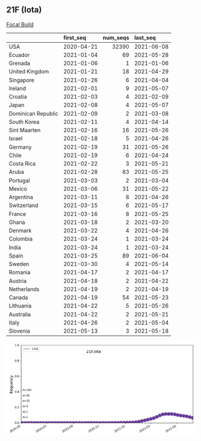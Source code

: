 

## 21F (Iota)
[Focal Build](https://nextstrain.org/groups/neherlab/ncov/21F.Iota?c=gt-S_484)

|                    | first_seq   |   num_seqs | last_seq   |
|:-------------------|:------------|-----------:|:-----------|
| USA                | 2020-04-21  |      32390 | 2021-06-08 |
| Ecuador            | 2021-01-04  |         69 | 2021-05-28 |
| Grenada            | 2021-01-06  |          1 | 2021-01-06 |
| United Kingdom     | 2021-01-21  |         18 | 2021-04-29 |
| Singapore          | 2021-01-26  |          6 | 2021-04-04 |
| Ireland            | 2021-02-01  |          9 | 2021-05-07 |
| Croatia            | 2021-02-03  |          4 | 2021-02-09 |
| Japan              | 2021-02-08  |          4 | 2021-05-07 |
| Dominican Republic | 2021-02-09  |          2 | 2021-03-08 |
| South Korea        | 2021-02-11  |          4 | 2021-04-14 |
| Sint Maarten       | 2021-02-16  |         16 | 2021-05-26 |
| Israel             | 2021-02-18  |          5 | 2021-04-26 |
| Germany            | 2021-02-19  |         31 | 2021-05-26 |
| Chile              | 2021-02-19  |          6 | 2021-04-24 |
| Costa Rica         | 2021-02-22  |          3 | 2021-05-21 |
| Aruba              | 2021-02-28  |         83 | 2021-05-25 |
| Portugal           | 2021-03-03  |          2 | 2021-03-04 |
| Mexico             | 2021-03-06  |         31 | 2021-05-22 |
| Argentina          | 2021-03-11  |          8 | 2021-04-26 |
| Switzerland        | 2021-03-15  |          6 | 2021-05-17 |
| France             | 2021-03-16  |          8 | 2021-05-25 |
| Ghana              | 2021-03-18  |          2 | 2021-03-20 |
| Denmark            | 2021-03-22  |          4 | 2021-04-26 |
| Colombia           | 2021-03-24  |          1 | 2021-03-24 |
| India              | 2021-03-24  |          1 | 2021-03-24 |
| Spain              | 2021-03-25  |         89 | 2021-06-04 |
| Sweden             | 2021-03-30  |          4 | 2021-05-14 |
| Romania            | 2021-04-17  |          2 | 2021-04-17 |
| Austria            | 2021-04-18  |          2 | 2021-04-22 |
| Netherlands        | 2021-04-19  |          2 | 2021-04-19 |
| Canada             | 2021-04-19  |         54 | 2021-05-23 |
| Lithuania          | 2021-04-22  |          5 | 2021-05-26 |
| Australia          | 2021-04-22  |          2 | 2021-05-21 |
| Italy              | 2021-04-26  |          2 | 2021-05-04 |
| Slovenia           | 2021-05-13  |          3 | 2021-05-18 |

![Overall trends 21F.Iota](/overall_trends_figures/overall_trends_21F.Iota.png)